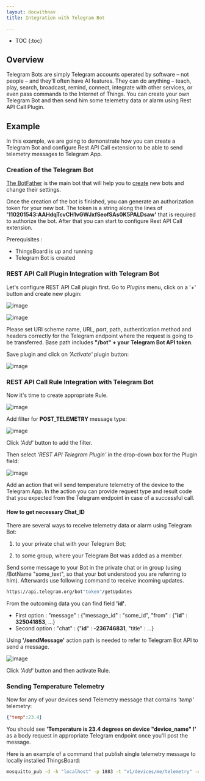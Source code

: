 ```yaml
---
layout: docwithnav
title: Integration with Telegram Bot

---
```


* TOC
{:toc}

## Overview

Telegram Bots are simply Telegram accounts operated by software – not people – and they'll often have AI features. 
They can do anything – teach, play, search, broadcast, remind, connect, integrate with other services, or even pass commands to the Internet of Things. 
You can create your own Telegram Bot and then send him some telemetry data or alarm using Rest API Call Plugin.


## Example

In this example, we are going to demonstrate how you can create a Telegram Bot and configure Rest API Call extension to be able to send telemetry messages to Telegram App.


### Creation of the Telegram Bot

[The BotFather](https://telegram.me/botfather) is the main bot that will help you to [create](https://core.telegram.org/bots#6-botfather) new bots and change their settings.

Once the creation of the bot is finished, you can generate an authorization token for your new bot. 
The token is a string along the lines of **'110201543:AAHdqTcvCH1vGWJxfSeofSAs0K5PALDsaw'** that is required to authorize the bot. After that you can start to configure Rest API Call extension.

Prerequisites :

 - ThingsBoard is up and running
 - Telegram Bot is created

### REST API Call Plugin Integration with Telegram Bot

Let's configure REST API Call plugin first. Go to *Plugins* menu, click on a '+' button and create new plugin:

![image](/images/gateway/telegram-bot/rest-api-telegram-plugin-config.png)

![image](/images/gateway/telegram-bot/rest-api-telegram-plugin-config-2.png)

Please set URI scheme name, URL, port, path, authentication method and headers correctly for the Telegram endpoint where the request is going to be transferred. 
Base path includes **"/bot" + your Telegram Bot API token**.

Save plugin and click on *'Activate'* plugin button:

![image](/images/gateway/telegram-bot/rest-api-telegram-plugin-config-3.png)

### REST API Call Rule Integration with Telegram Bot

Now it's time to create appropriate Rule.

![image](/images/gateway/telegram-bot/rest-api-telegram-rule-config.png)

Add filter for **POST_TELEMETRY** message type:

![image](/images/reference/plugins/rest-api-call/post-telemetry-filter.png)

Click *'Add'* button to add the filter.

Then select *'REST API Telegram Plugin'* in the drop-down box for the Plugin field:

![image](/images/gateway/telegram-bot/rest-api-telegram-rule-config-2.png)

Add an action that will send temperature telemetry of the device to the Telegram App.
In the action you can provide request type and result code that you expected from the Telegram endpoint in case of a successful call.

#### How to get necessary Chat_ID

There are several ways to receive telemetry data or alarm using Telegram Bot:
    
  1) to your private chat with your Telegram Bot;
  
  2) to some group, where your Telegram Bot was added as a member.  

Send some message to your Bot in the private chat or in group (using /BotName "some_text", so that your bot understood you are referring to him). 
Afterwards use following command to receive incoming updates.

```bash
https://api.telegram.org/bot"token"/getUpdates
```    
From the outcoming data you can find field **'id'**. 

  - First option : "message" : {"message_id" : "some_id", "from" : {"**id**" : **325041853**, ...} 
  - Second option : "chat" : {"**id**" : **-236746831**, "title" : ...}

Using **'/sendMessage'** action path is needed to refer to Telegram Bot API to send a message. 

![image](/images/gateway/telegram-bot/rest-api-telegram-rule-config-action.png)

Click *'Add'* button and then activate Rule.

### Sending Temperature Telemetry

Now for any of your devices send Telemetry message that contains *'temp'* telemetry:

```json
{"temp":23.4}
```

You should see **'Temperature is 23.4 degrees on device "device_name" !'** as a body request in appropriate Telegram endpoint once you'll post the message.

Here is an example of a command that publish single telemetry message to locally installed ThingsBoard:

```bash
mosquitto_pub -d -h "localhost" -p 1883 -t "v1/devices/me/telemetry" -u "$ACCESS_TOKEN" -m '{"temp":23.4}'
```